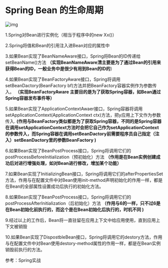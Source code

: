 # Spring Bean 的生命周期

![img](https://pic4.zhimg.com/80/754a34e03cfaa40008de8e2b9c1b815c_720w.jpg?source=1940ef5c)

1.Spring对Bean进行实例化（相当于程序中的new Xx()）

2.Spring将值和Bean的引用注入进Bean对应的属性中

3.如果Bean实现了BeanNameAware接口，Spring将Bean的ID传递给setBeanName()方法
**（实现BeanNameAware清主要是为了通过Bean的引用来获得Bean的ID，一般业务中是很少有用到Bean的ID的**）

4.如果Bean实现了BeanFactoryAware接口，Spring将调用setBeanDactory(BeanFactory bf)方法并把BeanFactory容器实例作为参数传入。
**（实现BeanFactoryAware 主要目的是为了获取Spring容器，如Bean通过Spring容器发布事件等）**

5.如果Bean实现了ApplicationContextAwaer接口，Spring容器将调用setApplicationContext(ApplicationContext ctx)方法，把y应用上下文作为参数传入.
**(作用与BeanFactory类似都是为了获取Spring容器，不同的是Spring容器在调用setApplicationContext方法时会把它自己作为setApplicationContext 的参数传入，而Spring容器在调用setBeanDactory前需要程序员自己指定（注入）setBeanDactory里的参数BeanFactory )**

6.如果Bean实现了BeanPostProcess接口，Spring将调用它们的postProcessBeforeInitialization（预初始化）方法
**（作用是在Bean实例创建成功后对进行增强处理，如对Bean进行修改，增加某个功能）**

7.如果Bean实现了InitializingBean接口，Spring将调用它们的afterPropertiesSet方法，作用与在配置文件中对Bean使用init-method声明初始化的作用一样，都是在Bean的全部属性设置成功后执行的初始化方法。

8.如果Bean实现了BeanPostProcess接口，Spring将调用它们的postProcessAfterInitialization（后初始化）方法
**（作用与6的一样，只不过6是在Bean初始化前执行的，而这个是在Bean初始化后执行的，时机不同 )**

9.经过以上的工作后，Bean将一直驻留在应用上下文中给应用使用，直到应用上下文被销毁

10.如果Bean实现了DispostbleBean接口，Spring将调用它的destory方法，作用与在配置文件中对Bean使用destory-method属性的作用一样，都是在Bean实例销毁前执行的方法。

参考：Spring实战